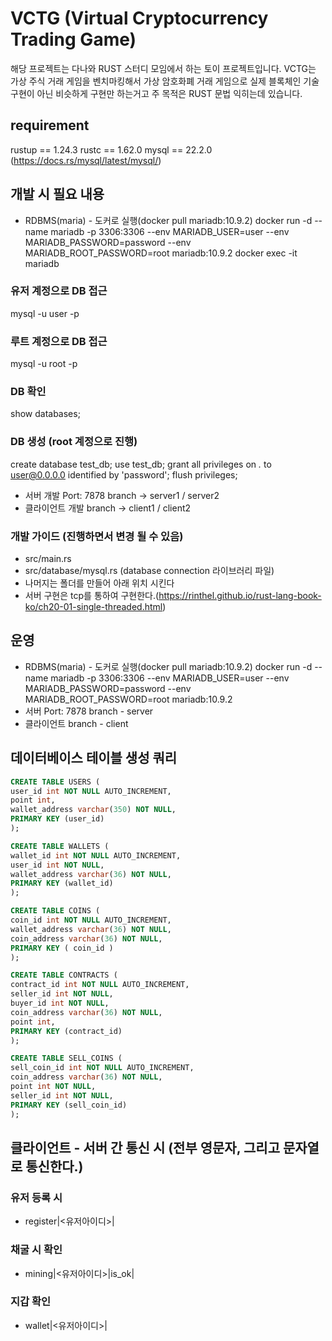 # VCTG (Virtual Cryptocurrency Trading Game)

해당 프로젝트는 다나와 RUST 스터디 모임에서 하는 토이 프로젝트입니다.
VCTG는 가상 주식 거래 게임을 벤치마킹해서 가상 암호화폐 거래 게임으로
실제 블록체인 기술 구현이 아닌 비슷하게 구현만 하는거고 주 목적은 RUST 문법 익히는데 있습니다.

## requirement
rustup == 1.24.3
rustc  == 1.62.0
mysql  == 22.2.0 (https://docs.rs/mysql/latest/mysql/)

## 개발 시 필요 내용
- RDBMS(maria) - 도커로 실행(docker pull mariadb:10.9.2)
  docker run -d --name mariadb -p 3306:3306 --env MARIADB_USER=user --env MARIADB_PASSWORD=password --env MARIADB_ROOT_PASSWORD=root mariadb:10.9.2
  docker exec -it mariadb

### 유저 계정으로 DB 접근
mysql -u user -p
### 루트 계정으로 DB 접근
mysql -u root -p
### DB 확인
show databases;
### DB 생성 (root 계정으로 진행)
create database test_db;
use test_db;
grant all privileges on *.* to user@0.0.0.0 identified by 'password';
flush privileges;

- 서버 개발
  Port: 7878
  branch -> server1 / server2
- 클라이언트 개발
  branch -> client1 / client2

### 개발 가이드 (진행하면서 변경 될 수 있음)
- src/main.rs
- src/database/mysql.rs (database connection 라이브러리 파일)
- 나머지는 폴더를 만들어 아래 위치 시킨다
- 서버 구현은 tcp를 통하여 구현한다.(https://rinthel.github.io/rust-lang-book-ko/ch20-01-single-threaded.html)

## 운영
- RDBMS(maria) - 도커로 실행(docker pull mariadb:10.9.2)
  docker run -d --name mariadb -p 3306:3306 --env MARIADB_USER=user --env MARIADB_PASSWORD=password --env MARIADB_ROOT_PASSWORD=root mariadb:10.9.2
- 서버
  Port: 7878
  branch - server
- 클라이언트
  branch - client

## 데이터베이스 테이블 생성 쿼리
```sql
CREATE TABLE USERS (
user_id int NOT NULL AUTO_INCREMENT,
point int,
wallet_address varchar(350) NOT NULL,
PRIMARY KEY (user_id)
);

CREATE TABLE WALLETS (
wallet_id int NOT NULL AUTO_INCREMENT,
user_id int NOT NULL,
wallet_address varchar(36) NOT NULL,
PRIMARY KEY (wallet_id)
);

CREATE TABLE COINS (
coin_id int NOT NULL AUTO_INCREMENT,
wallet_address varchar(36) NOT NULL,
coin_address varchar(36) NOT NULL,
PRIMARY KEY ( coin_id )
);

CREATE TABLE CONTRACTS (
contract_id int NOT NULL AUTO_INCREMENT,
seller_id int NOT NULL,
buyer_id int NOT NULL,
coin_address varchar(36) NOT NULL,
point int,
PRIMARY KEY (contract_id)
);

CREATE TABLE SELL_COINS (
sell_coin_id int NOT NULL AUTO_INCREMENT,
coin_address varchar(36) NOT NULL,
point int NOT NULL,
seller_id int NOT NULL,
PRIMARY KEY (sell_coin_id)
);
```

## 클라이언트 - 서버 간 통신 시 (전부 영문자, 그리고 문자열로 통신한다.)
### 유저 등록 시
- register|<유저아이디>|
### 채굴 시 확인
- mining|<유저아이디>|is_ok|
### 지갑 확인
- wallet|<유저아이디>|
